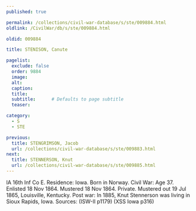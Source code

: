 ```yaml
---
published: true

permalink: /collections/civil-war-database/s/ste/009884.html
oldlink: /CivilWar/db/s/ste/009884.html

oldid: 009884

title: STENISON, Canute

pagelist:
  exclude: false
  order: 9884
  image: 
  alt:
  caption:
  title:
  subtitle:      # Defaults to page subtitle
  teaser:

category: 
  - S 
  - STE

previous:
  title: STENGRIMSON, Jacob
  url: /collections/civil-war-database/s/ste/009883.html  
next:
  title: STENNERSON, Knut
  url: /collections/civil-war-database/s/ste/009885.html   
---
```

IA 16th Inf Co E. Residence: Iowa. Born in Norway. Civil War: Age 37. Enlisted 18 Nov 1864. Mustered 18 Nov 1864. Private. Mustered out 19 Jul 1865, Louisville, Kentucky. Post war: In 1885, Knut Stennerson was living in Sioux Rapids, Iowa. Sources: (ISW-II p1179) (XSS Iowa p316)